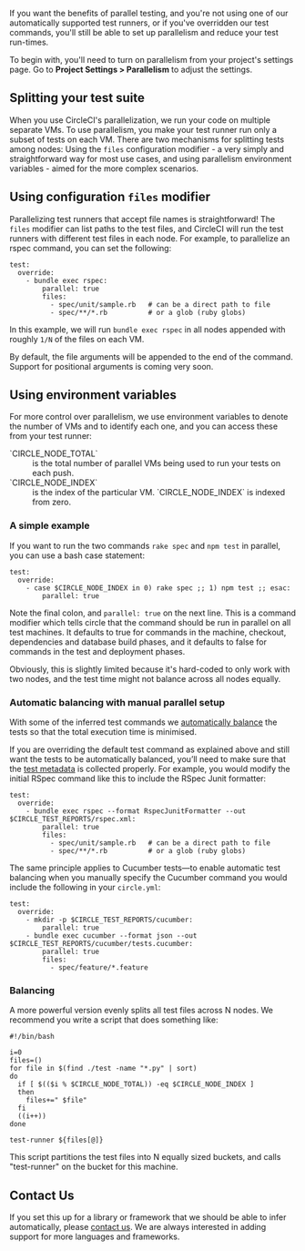 <!--

title: Manually setting up parallelism
last_updated: Feb 2, 2013

-->

If you want the benefits of parallel testing, and you're not
using one of our automatically supported test runners, or if
you've overridden our test commands, you'll still be able to set up parallelism and reduce your test run-times.

To begin with, you'll need to turn on parallelism from your project's settings page.
Go to **Project Settings > Parallelism** to adjust the settings.

<h2 id="files-splitting">Splitting your test suite</h2>

When you use CircleCI's parallelization, we run your code on multiple separate VMs.
To use parallelism, you make your test runner run only a subset of tests on each VM.
There are two mechanisms for splitting tests among nodes:  Using the `files`
configuration modifier - a very simply and straightforward way for most use cases, and
using parallelism environment variables - aimed for the more complex scenarios.

## Using configuration `files` modifier

Parallelizing test runners that accept file names is straightforward!  The `files` modifier
can list paths to the test files, and CircleCI will run the test runners with different test files in each node.
For example, to parallelize an rspec command, you can set the following:

```
test:
  override:
    - bundle exec rspec:
        parallel: true
        files:
          - spec/unit/sample.rb   # can be a direct path to file
          - spec/**/*.rb          # or a glob (ruby globs)
```

In this example, we will run `bundle exec rspec` in all nodes appended with
roughly `1/N` of the files on each VM.

By default, the file arguments will be appended to the end of the command.
Support for positional arguments is coming very soon.

<h2 id="env-splitting">Using environment variables</h2>

For more control over parallelism, we use environment variables to denote the number of VMs and to identify each one, and you can access these from your test runner:

<dl>
  <dt>
    `CIRCLE_NODE_TOTAL`
  </dt>
  <dd>
    is the total number of parallel VMs being used to run your tests on each push.
  </dd>
  <dt>
    `CIRCLE_NODE_INDEX`
  </dt>
  <dd>
    is the index of the particular VM.
    `CIRCLE_NODE_INDEX`
    is indexed from zero.
  </dd>
</dl>

<h3 id="simple-example">A simple example</h3>

If you want to run the two commands
`rake spec`
and
`npm test`
in parallel, you can use a bash case statement:

```
test:
  override:
    - case $CIRCLE_NODE_INDEX in 0) rake spec ;; 1) npm test ;; esac:
        parallel: true
```

Note the final colon, and
`parallel: true`
on the next line.
This is a command modifier which tells circle that the command should be run in parallel on all test machines. It defaults to true for commands in the machine, checkout, dependencies and database build phases, and it defaults to false for commands in the test and deployment phases.

Obviously, this is slightly limited because it's hard-coded to
only work with two nodes, and the test time might not balance
across all nodes equally.

<h3 id="auto-balancing">Automatic balancing with manual parallel setup</h3>

With some of the inferred test commands we [automatically
balance](http://blog.circleci.com/announcing-automatic-test-balancing/)
the tests so that the total execution time is minimised.

If you are overriding the default test command as explained above and
still want the tests to be automatically balanced, you’ll need to make
sure that the [test metadata](https://circleci.com/docs/test-metadata)
is collected properly. For example, you would modify the initial RSpec
command like this to include the RSpec Junit formatter:

```
test:
  override:
    - bundle exec rspec --format RspecJunitFormatter --out $CIRCLE_TEST_REPORTS/rspec.xml:
        parallel: true
        files:
          - spec/unit/sample.rb   # can be a direct path to file
          - spec/**/*.rb          # or a glob (ruby globs)
```

The same principle applies to Cucumber tests—to enable automatic test
balancing when you manually specify the Cucumber command you would
include the following in your `circle.yml`:

```
test:
  override:
    - mkdir -p $CIRCLE_TEST_REPORTS/cucumber:
        parallel: true
    - bundle exec cucumber --format json --out $CIRCLE_TEST_REPORTS/cucumber/tests.cucumber:
        parallel: true
        files:
          - spec/feature/*.feature
```

<h3 id="manual-balancing">Balancing</h3>

A more powerful version evenly splits all test files across N nodes. We recommend you write a script that does something like:

```
#!/bin/bash

i=0
files=()
for file in $(find ./test -name "*.py" | sort)
do
  if [ $(($i % $CIRCLE_NODE_TOTAL)) -eq $CIRCLE_NODE_INDEX ]
  then
    files+=" $file"
  fi
  ((i++))
done

test-runner ${files[@]}
```

This script partitions the test files into N equally sized buckets, and calls "test-runner" on the bucket for this machine.

## Contact Us

If you set this up for a library or framework that we should be
able to infer automatically, please
[contact us](mailto:sayhi@circleci.com).
We are always interested in adding support for more languages and frameworks.
